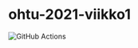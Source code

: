 # ohtu-2021-viikko1

![GitHub Actions](https://github.com/TanakaAkihiro/ohtu-2021-viikko1/workflows/CI/badge.svg)

